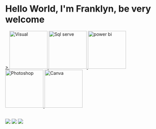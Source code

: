  # Hello World, I'm Franklyn, be very welcome 
<table>
  <a href="https://github.com/FranklynCosta">>  
  <img src="https://yt3.googleusercontent.com/_q52i8bUAEvcb7JR4e-eNTv23y2A_wg5sCz0NC0GrGtcw1CRMWJSOPVHUDh_bngD0q4gMvVeoA=s900-c-k-c0x00ffffff-no-rj" width="120" alt="Visual">
  <img src="https://www.2fconsultoria.com.br/wp-content/uploads/2017/02/Microsoft-SQL-Server.png" width="120" alt="Sql serve">
  <img src="https://static.wixstatic.com/media/322cff_c3cd08ea165f4e41bdb604d646554fc5~mv2.png/v1/fit/w_500,h_500,q_90/file.png" width="120" alt="power bi">
  <img src="https://images.sftcdn.net/images/t_app-icon-m/p/dad16454-96d0-11e6-863b-00163ec9f5fa/839525399/adobe-photoshop-cs3-update-1024px-Adobe_Photoshop_CS3_icon.svg.png" width="120" alt="Photoshop">
  <img src="https://play-lh.googleusercontent.com/3aWGqSf3T_p3F6wc8FFvcZcnjWlxpZdNaqFVEvPwQ1gTOPkVoZwq6cYvfK9eCkwCXbRY" width="120" alt="Canva">
</table>

<div> 
  <a href="https://www.instagram.com/franklin_druns/" target="_blank"><img src="https://img.shields.io/badge/-Instagram-%23E4405F?style=for-the-badge&logo=instagram&logoColor=white" target="_blank"></a>
  <a href = "https://mail.google.com/mail/u/0/#inbox"><img src="https://img.shields.io/badge/-Gmail-%23333?style=for-the-badge&logo=gmail&logoColor=white" target="_blank"></a>
  <a href="https://www.linkedin.com/in/franklin-albert-louis-victor-edouard-menezes-da-costa-18a506289/" target="_blank"><img src="https://img.shields.io/badge/-LinkedIn-%230077B5?style=for-the-badge&logo=linkedin&logoColor=white" target="_blank"></a> 
</div>
</body>
</html>
